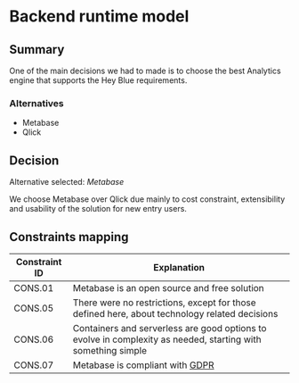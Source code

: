 # Backend runtime model

## Summary

One of the main decisions we had to made is to choose the best Analytics engine that supports the Hey Blue requirements.


### Alternatives

- Metabase
- Qlick

## Decision 

Alternative selected: *Metabase*

We choose Metabase over Qlick due mainly to cost constraint, extensibility and usability of the solution for new entry users.

## Constraints mapping

| Constraint ID | Explanation |
| ------------- | ----------- |
| CONS.01 | Metabase is an open source and free solution |
| CONS.05 | There were no restrictions, except for those defined here, about technology related decisions |
| CONS.06 | Containers and serverless are good options to evolve in complexity as needed, starting with something simple |
| CONS.07 | Metabase is compliant with [GDPR](https://www.metabase.com/docs/latest/installation-and-operation/privacy) |
